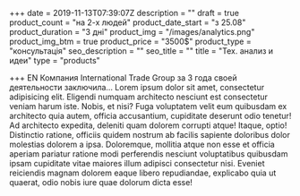 +++
date = 2019-11-13T07:39:07Z
description = ""
draft = true
product_count = "на 2-х людей"
product_date_start = "з 25.08"
product_duration = "3 дні"
product_img = "/images/analytics.png"
product_img_btm = true
product_price = "3500$"
product_type = "консультація"
seo_description = ""
seo_title = ""
title = "Тех. анализ и идеи"
type = "products"

+++
EN Компания International Trade Group за 3 года своей деятельности заключила…
Lorem ipsum dolor sit amet, consectetur adipisicing elit. Eligendi numquam architecto nesciunt est consectetur veniam harum iste. Nobis, et nisi? Fuga voluptatem velit eum quibusdam ex architecto quia autem, officia accusantium, cupiditate deserunt odio tenetur! Ad architecto expedita, deleniti quam dolorem corrupti atque! Itaque, optio! Distinctio ratione, officiis quidem nostrum ab facilis sapiente doloribus dolor molestias dolorem a ipsa. Doloremque, mollitia atque non esse et officia aperiam pariatur ratione modi perferendis nesciunt voluptatibus quibusdam ipsam cupiditate vitae maiores illum adipisci consectetur nisi. Eveniet reiciendis magnam dolorem eaque libero repudiandae, explicabo quia ut quaerat, odio nobis iure quae dolorum dicta esse!